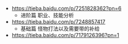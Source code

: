 - https://tieba.baidu.com/p/7251828362?pn=6
	- 进阶篇 职业、技能分析
- https://tieba.baidu.com/p/7248857417
	- 基础篇 怪物打法以及需要带的补给
- https://tieba.baidu.com/p/7179126396?pn=1